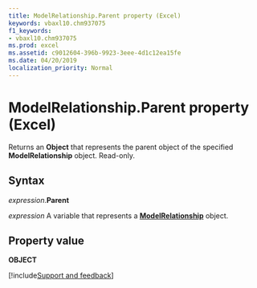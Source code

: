 ```yaml
---
title: ModelRelationship.Parent property (Excel)
keywords: vbaxl10.chm937075
f1_keywords:
- vbaxl10.chm937075
ms.prod: excel
ms.assetid: c9012604-396b-9923-3eee-4d1c12ea15fe
ms.date: 04/20/2019
localization_priority: Normal
---
```



# ModelRelationship.Parent property (Excel)

Returns an **Object** that represents the parent object of the specified **ModelRelationship** object. Read-only.


## Syntax

_expression_.**Parent**

_expression_ A variable that represents a **[ModelRelationship](Excel.modelrelationship.md)** object.


## Property value

**OBJECT**




[!include[Support and feedback](~/includes/feedback-boilerplate.md)]